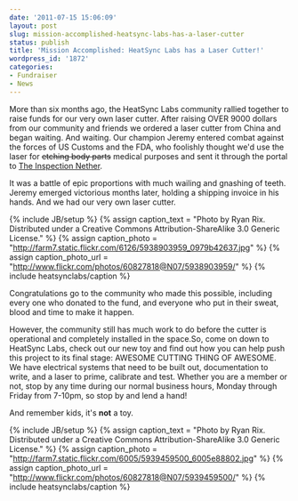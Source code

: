 ```yaml
---
date: '2011-07-15 15:06:09'
layout: post
slug: mission-accomplished-heatsync-labs-has-a-laser-cutter
status: publish
title: 'Mission Accomplished: HeatSync Labs has a Laser Cutter!'
wordpress_id: '1872'
categories:
- Fundraiser
- News
---
```


More than six months ago, the HeatSync Labs community rallied together to raise funds for our very own laser cutter. After raising OVER 9000 dollars from our community and friends we ordered a laser cutter from China and began waiting. And waiting. Our champion Jeremy entered combat against the forces of US Customs and the FDA, who foolishly thought we'd use the laser for <del>etching body parts</del> medical purposes and sent it through the portal to [The Inspection Nether](http://www.minecraftwiki.net/wiki/The_Nether). 

It was a battle of epic proportions with much wailing and gnashing of teeth. Jeremy emerged victorious months later, holding a shipping invoice in his hands. And we had our very own laser cutter.

{% include JB/setup %}
{% assign caption_text = "Photo by Ryan Rix. Distributed under a Creative Commons Attribution-ShareAlike 3.0 Generic License." %}
{% assign caption_photo = "http://farm7.static.flickr.com/6126/5938903959_0979b42637.jpg" %}
{% assign caption_photo_url = "http://www.flickr.com/photos/60827818@N07/5938903959/" %}
{% include heatsynclabs/caption %}

Congratulations go to the community who made this possible, including every one who donated to the fund, and everyone who put in their sweat, blood and time to make it happen.

However, the community still has much work to do before the cutter is operational and completely installed in the space.So, come on down to HeatSync Labs, check out our new toy and find out how you can help push this project to its final stage: AWESOME CUTTING THING OF AWESOME. We have electrical systems that need to be built out, documentation to write, and a laser to prime, calibrate and test. Whether you are a member or not, stop by any time during our normal business hours, Monday through Friday from 7-10pm, so stop by and lend a hand!

And remember kids, it's **not** a toy.

{% include JB/setup %}
{% assign caption_text = "Photo by Ryan Rix. Distributed under a Creative Commons Attribution-ShareAlike 3.0 Generic License." %}
{% assign caption_photo = "http://farm7.static.flickr.com/6005/5939459500_6005e88802.jpg" %}
{% assign caption_photo_url = "http://www.flickr.com/photos/60827818@N07/5939459500/" %}
{% include heatsynclabs/caption %}
